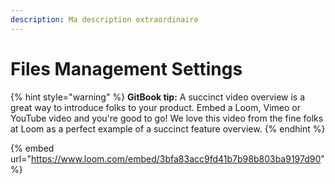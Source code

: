 ```yaml
---
description: Ma description extraordinaire
---
```


# Files Management Settings

{% hint style="warning" %}
**GitBook tip:** A succinct video overview is a great way to introduce folks to your product. Embed a Loom, Vimeo or YouTube video and you're good to go! We love this video from the fine folks at Loom as a perfect example of a succinct feature overview.
{% endhint %}

{% embed url="https://www.loom.com/embed/3bfa83acc9fd41b7b98b803ba9197d90" %}

